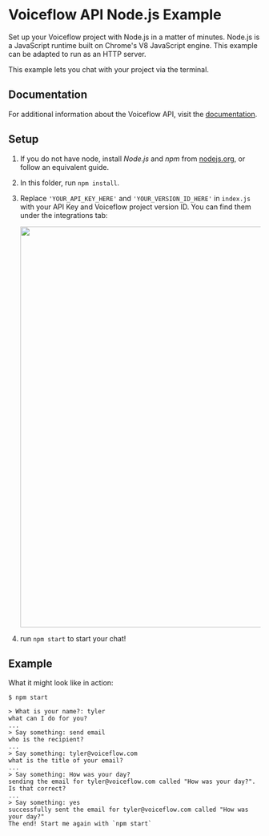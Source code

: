 # Voiceflow API Node.js Example

Set up your Voiceflow project with Node.js in a matter of minutes.
Node.js is a JavaScript runtime built on Chrome's V8 JavaScript engine.
This example can be adapted to run as an HTTP server.

This example lets you chat with your project via the terminal.

## Documentation

For additional information about the Voiceflow API, visit the [documentation](https://www.voiceflow.com/api/dialog-manager).

## Setup

1. If you do not have node, install _Node.js_ and _npm_ from [nodejs.org](https://nodejs.org/), or follow an equivalent guide.
2. In this folder, run `npm install`.
3. Replace `'YOUR_API_KEY_HERE'` and `'YOUR_VERSION_ID_HERE'` in `index.js` with your API Key and Voiceflow project version ID.
   You can find them under the integrations tab:

   <img src="https://user-images.githubusercontent.com/5643574/129422436-04d964d3-85a0-402d-ae5e-d6e84723da5e.png" width=800 />

4. run `npm start` to start your chat!

## Example

What it might look like in action:

```
$ npm start

> What is your name?: tyler
what can I do for you?
...
> Say something: send email
who is the recipient?
...
> Say something: tyler@voiceflow.com
what is the title of your email?
...
> Say something: How was your day?
sending the email for tyler@voiceflow.com called "How was your day?". Is that correct?
...
> Say something: yes
successfully sent the email for tyler@voiceflow.com called "How was your day?"
The end! Start me again with `npm start`
```
